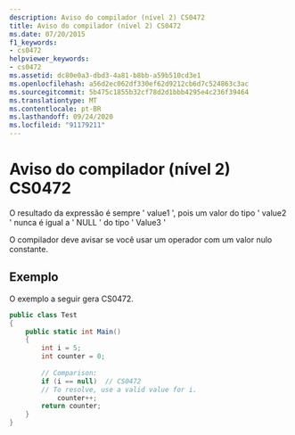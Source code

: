 ```yaml
---
description: Aviso do compilador (nível 2) CS0472
title: Aviso do compilador (nível 2) CS0472
ms.date: 07/20/2015
f1_keywords:
- cs0472
helpviewer_keywords:
- cs0472
ms.assetid: dc80e0a3-dbd3-4a81-b8bb-a59b510cd3e1
ms.openlocfilehash: a56d2ec062df330ef62d9212cb6d7c524863c3ac
ms.sourcegitcommit: 5b475c1855b32cf78d2d1bbb4295e4c236f39464
ms.translationtype: MT
ms.contentlocale: pt-BR
ms.lasthandoff: 09/24/2020
ms.locfileid: "91179211"
---
```

# <a name="compiler-warning-level-2-cs0472"></a>Aviso do compilador (nível 2) CS0472

O resultado da expressão é sempre ' value1 ', pois um valor do tipo ' value2 ' nunca é igual a ' NULL ' do tipo ' Value3 '  
  
 O compilador deve avisar se você usar um operador com um valor nulo constante.  
  
## <a name="example"></a>Exemplo  

 O exemplo a seguir gera CS0472.  
  
```csharp  
public class Test  
{  
    public static int Main()  
    {  
        int i = 5;  
        int counter = 0;  
  
        // Comparison:  
        if (i == null)  // CS0472  
        // To resolve, use a valid value for i.  
            counter++;
        return counter;  
    }  
}  
```

